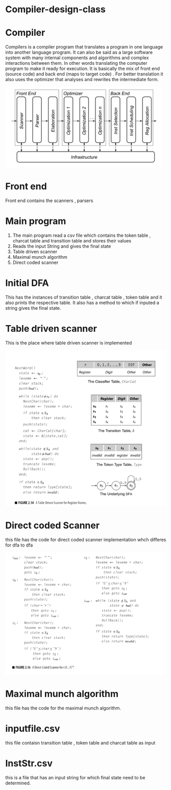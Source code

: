 # Compiler-design-class

# Compiler 
Compilers is a compiler program that translates a program in one language into another language program. It can also be said as a large software system with many internal components and algorithms and complex interactions between them. In other words translating the computer program to make it ready for execution.
 It is basically the mix of front end (source code) and back end (maps to target code) . For better translation it also uses the optimizer that analyses and rewrites the intermediate form. 


![alt text](https://github.com/hridhi/Compiler-design-class-/blob/main/image/compiler.PNG)
# Front end
Front end contains the scanners , parsers 

# Main program
1) The main program read a csv file which contains the token table , charcat table and transition table and stores their values 
2) Reads the input String and gives the final state 
3) Table driven scanner 
4) Maximal munch algorithm 
5) Direct coded scanner 

# Initial DFA 
This has the instances of transition table , charcat table , token table and it also prints the respective table. It also has a method to which if inputed a string gives the final state. 

# Table driven scanner 
This is the place where table driven scanner is implemented 


![alt text](https://github.com/hridhi/Compiler-design-class-/blob/main/image/tabledrivenscanner.PNG)
# Direct coded Scanner 
this file has the code for direct coded scanner implementation whch differes for dfa to dfa 


![alt text](https://github.com/hridhi/Compiler-design-class-/blob/main/image/directcoded.PNG)
# Maximal munch algorithm 
this file has the code for the maximal munch algorithm. 

# inputfile.csv 
this file contaisn transition table , token table and charcat table as input 

# InstStr.csv 
this is a file that has an input string for which final state need to be determined. 
